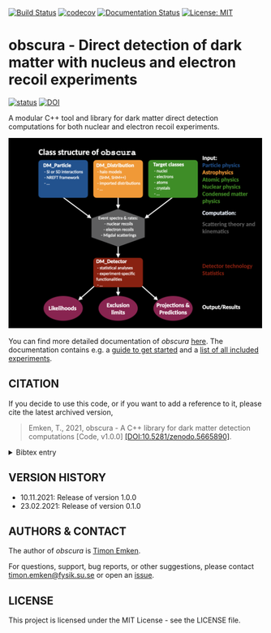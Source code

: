 [![Build Status](https://github.com/temken/obscura/workflows/Build%20Status/badge.svg)](https://github.com/temken/obscura/actions)
[![codecov](https://codecov.io/gh/temken/obscura/branch/master/graph/badge.svg)](https://codecov.io/gh/temken/obscura)
[![Documentation Status](https://readthedocs.org/projects/obscura/badge/?version=latest)](https://obscura.readthedocs.io/en/latest/?badge=latest)
[![License: MIT](https://img.shields.io/badge/License-MIT-blue.svg)](https://opensource.org/licenses/MIT)

# obscura - Direct detection of dark matter with nucleus and electron recoil experiments

[![status](https://joss.theoj.org/papers/fd8076268036956d3bf08193c4fc2db9/status.svg)](https://joss.theoj.org/papers/fd8076268036956d3bf08193c4fc2db9)
[![DOI](https://zenodo.org/badge/DOI/10.5281/zenodo.5665890.svg)](https://doi.org/10.5281/zenodo.5665890)

A modular C++ tool and library for dark matter direct detection computations for both nuclear and electron recoil experiments.

<img src="paper/FlowChart.png" width="500">

You can find more detailed documentation of *obscura* [here](https://obscura.readthedocs.io/en/latest/index.html). The documentation contains e.g. a [guide to get started](https://obscura.readthedocs.io/en/latest/01_Getting_Started.html) and a [list of all included experiments](https://obscura.readthedocs.io/en/latest/08_Experiments.html).

## CITATION

If you decide to use this code, or if you want to add a reference to it, please cite the latest archived version,

> Emken, T., 2021, obscura - A C++ library for dark matter detection computations [Code, v1.0.0] [[DOI:10.5281/zenodo.5665890]](https://zenodo.org/record/5665890).

<details><summary>Bibtex entry</summary>
<p>

```
@software{obscura,
  author = {Emken, Timon},
  title = {{obscura - A C++ library for dark matter detection computations [Code, v1.0.0]}},
  year         = {2021},
  publisher    = {Zenodo},
  version      = {v1.0.0},
  doi          = {DOI:10.5281/zenodo.5665890},
  url          = {https://doi.org/10.5281/zenodo.5665890},
  howpublished={The code can be found under \url{https://github.com/temken/obscura}.}
}
```

</p>
</details>

## VERSION HISTORY

- 10.11.2021: Release of version 1.0.0
- 23.02.2021: Release of version 0.1.0

## AUTHORS & CONTACT

The author of *obscura* is [Timon Emken](https://timonemken.com/).

For questions, support, bug reports, or other suggestions, please contact [timon.emken@fysik.su.se](mailto:timon.emken@fysik.su.se) or open an [issue](https://github.com/temken/obscura/issues).


## LICENSE

This project is licensed under the MIT License - see the LICENSE file.
